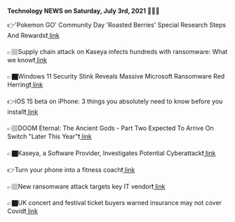 <b>Technology NEWS on Saturday, July 3rd, 2021</b> 📡📡📡 

👉'Pokemon GO' Community Day 'Roasted Berries' Special Research Steps And Rewards❗️<a href='https://techblock.club/?p=12897'> link</a>

👉🏽Supply chain attack on Kaseya infects hundreds with ransomware: What we know❗️<a href='https://techblock.club/?p=12899'> link</a>

👉🏿Windows 11 Security Stink Reveals Massive Microsoft Ransomware Red Herring❗️<a href='https://techblock.club/?p=12901'> link</a>

👉iOS 15 beta on iPhone: 3 things you absolutely need to know before you install❗️<a href='https://techblock.club/?p=12903'> link</a>

👉🏽DOOM Eternal: The Ancient Gods - Part Two Expected To Arrive On Switch "Later This Year"❗️<a href='https://techblock.club/?p=12905'> link</a>

👉🏿Kaseya, a Software Provider, Investigates Potential Cyberattack❗️<a href='https://techblock.club/?p=12907'> link</a>

👉Turn your phone into a fitness coach❗️<a href='https://techblock.club/?p=12909'> link</a>

👉🏽New ransomware attack targets key IT vendor❗️<a href='https://techblock.club/?p=12911'> link</a>

👉🏿UK concert and festival ticket buyers warned insurance may not cover Covid❗️<a href='https://techblock.club/?p=12913'> link</a>

